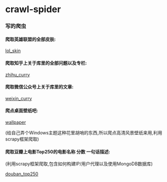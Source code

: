 # crawl-spider
### 写的爬虫

#### 爬取英雄联盟的全部皮肤:
[lol_skin](https://github.com/JMD110/crawl-spider/tree/master/lol_skin "lol_skin")

#### 爬取知乎上关于库里的全部问题以及专栏:
[zhihu_curry](https://github.com/JMD110/crawl-spider/tree/master/zhihu_curry "zhihu_curry")

#### 爬取微信公众号上关于库里的文章:
[weixin_curry](https://github.com/JMD110/crawl-spider/tree/master/weixin_curry "weixin_curry")



#### 爬点桌面壁纸吧:

[wallpaper](https://github.com/JMD110/crawl-spider/tree/master/wallpaper "wallpaper")

(给自己弄个Windows主题这种花里胡哨的东西,所以爬点高清风景壁纸来用,利用scrapy框架爬取)

#### 爬取豆瓣上电影Top250的电影名称 分数 一句话描述:

(利用scrapy框架爬取,包含如何构建IP/用户代理以及使用MongoDB数据库)

[douban_top250](https://github.com/JMD110/crawl-spider/tree/master/douban "douban_top250")

